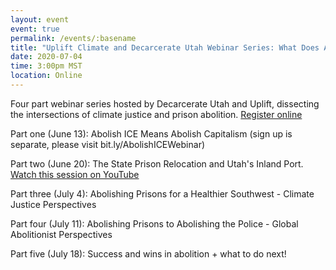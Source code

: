 ```yaml
---
layout: event
event: true
permalink: /events/:basename
title: "Uplift Climate and Decarcerate Utah Webinar Series: What Does Abolition Look Like? Climate Justice Perspecitves on a Free World"
date: 2020-07-04
time: 3:00pm MST
location: Online
---
```


Four part webinar series hosted by Decarcerate Utah and Uplift, dissecting the intersections of climate justice and prison abolition.
[Register online](bit.ly/upliftabolition)

Part one (June 13): Abolish ICE Means Abolish Capitalism
(sign up is separate, please visit bit.ly/AbolishICEWebinar)

Part two (June 20): The State Prison Relocation and Utah's Inland Port. [Watch this session on YouTube](https://youtu.be/lHPbVa3nJkk)

Part three (July 4): Abolishing Prisons for a Healthier Southwest - Climate Justice Perspectives

Part four (July 11): Abolishing Prisons to Abolishing the Police - Global Abolitionist Perspectives

Part five (July 18): Success and wins in abolition + what to do next!
